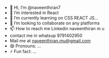 - 👋 Hi, I’m @naveenthiran7
- 👀 I’m interested in React 
- 🌱 I’m currently learning on CSS REACT JS...
- 💞️ I’m looking to collaborate on any platforms
- 📫 How to reach me Linkedin naveenthiran m u
- contact me in whatsup 9791402950
- Mail me at naveenthiran.mu@gmail.com
- 😄 Pronouns: ...
- ⚡ Fun fact: ...

<!---
naveenthiran7/naveenthiran7 is a ✨ special ✨ repository because its `README.md` (this file) appears on your GitHub profile.
You can click the Preview link to take a look at your changes.
--->
